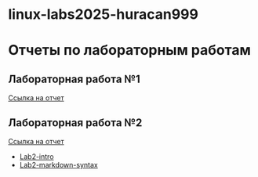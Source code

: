 # linux-labs2025-huracan999
# Отчеты по лабораторным работам

## Лабораторная работа №1

[Ссылка на отчет](https://disk.yandex.ru/d/gnjD8PRHy6kdOQ)

## Лабораторная работа №2
[Ссылка на отчет](https://disk.yandex.ru/d/GWekVPUEe0aDLg)
- [Lab2-intro](https://github.com/huracan999/lab2-intro)
- [Lab2-markdown-syntax](https://github.com/huracan999/lab2--markdown-syntax)
